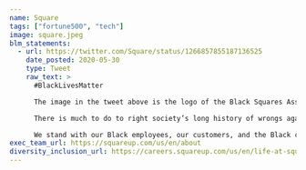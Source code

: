 ```yaml
---
name: Square
tags: ["fortune500", "tech"]
image: square.jpeg
blm_statements:
  - url: https://twitter.com/Square/status/1266857855187136525
    date_posted: 2020-05-30
    type: Tweet
    raw_text: >
      #BlackLivesMatter

      The image in the tweet above is the logo of the Black Squares Association (BSA), one of our employee resource groups. We shared it here to raise awareness of its members, their work, and our collective cause of fighting against systemic racism and injustice.

      There is much to do to right society’s long history of wrongs against Black communities. We can put out statements all day, but we know that words alone can feel quaint. Real, meaningful work is necessary to create change. Together with the BSA, we will continue to do that work.

      We stand with our Black employees, our customers, and the Black community in demanding an end to systemic racism and police brutality.
exec_team_url: https://squareup.com/us/en/about
diversity_inclusion_url: https://careers.squareup.com/us/en/life-at-square
---
```

